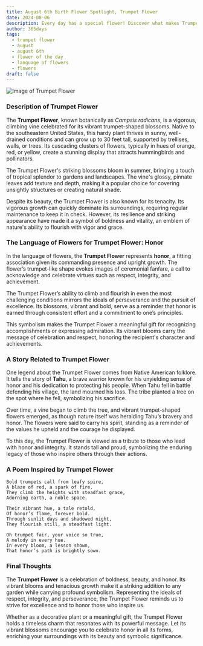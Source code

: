```yaml
---
title: August 6th Birth Flower Spotlight, Trumpet Flower
date: 2024-08-06
description: Every day has a special flower! Discover what makes Trumpet Flower unique as today’s birth flower and its symbolic meaning.
author: 365days
tags:
  - trumpet flower
  - august
  - august 6th
  - flower of the day
  - language of flowers
  - flowers
draft: false
---
```


![Image of Trumpet Flower](https://cdn.pixabay.com/photo/2020/06/14/14/59/flowers-5298209_640.jpg#center)


### Description of Trumpet Flower

The **Trumpet Flower**, known botanically as _Campsis radicans_, is a vigorous, climbing vine celebrated for its vibrant trumpet-shaped blossoms. Native to the southeastern United States, this hardy plant thrives in sunny, well-drained conditions and can grow up to 30 feet tall, supported by trellises, walls, or trees. Its cascading clusters of flowers, typically in hues of orange, red, or yellow, create a stunning display that attracts hummingbirds and pollinators.

The Trumpet Flower's striking blossoms bloom in summer, bringing a touch of tropical splendor to gardens and landscapes. The vine's glossy, pinnate leaves add texture and depth, making it a popular choice for covering unsightly structures or creating natural shade.

Despite its beauty, the Trumpet Flower is also known for its tenacity. Its vigorous growth can quickly dominate its surroundings, requiring regular maintenance to keep it in check. However, its resilience and striking appearance have made it a symbol of boldness and vitality, an emblem of nature's ability to flourish with vigor and grace.

### The Language of Flowers for Trumpet Flower: Honor

In the language of flowers, the **Trumpet Flower** represents **honor**, a fitting association given its commanding presence and upright growth. The flower’s trumpet-like shape evokes images of ceremonial fanfare, a call to acknowledge and celebrate virtues such as respect, integrity, and achievement.

The Trumpet Flower’s ability to climb and flourish in even the most challenging conditions mirrors the ideals of perseverance and the pursuit of excellence. Its blossoms, vibrant and bold, serve as a reminder that honor is earned through consistent effort and a commitment to one’s principles.

This symbolism makes the Trumpet Flower a meaningful gift for recognizing accomplishments or expressing admiration. Its vibrant blooms carry the message of celebration and respect, honoring the recipient's character and achievements.

### A Story Related to Trumpet Flower

One legend about the Trumpet Flower comes from Native American folklore. It tells the story of **Tahu**, a brave warrior known for his unyielding sense of honor and his dedication to protecting his people. When Tahu fell in battle defending his village, the land mourned his loss. The tribe planted a tree on the spot where he fell, symbolizing his sacrifice.

Over time, a vine began to climb the tree, and vibrant trumpet-shaped flowers emerged, as though nature itself was heralding Tahu’s bravery and honor. The flowers were said to carry his spirit, standing as a reminder of the values he upheld and the courage he displayed.

To this day, the Trumpet Flower is viewed as a tribute to those who lead with honor and integrity. It stands tall and proud, symbolizing the enduring legacy of those who inspire others through their actions.

### A Poem Inspired by Trumpet Flower

```
Bold trumpets call from leafy spire,  
A blaze of red, a spark of fire.  
They climb the heights with steadfast grace,  
Adorning earth, a noble space.  

Their vibrant hue, a tale retold,  
Of honor’s flame, forever bold.  
Through sunlit days and shadowed night,  
They flourish still, a steadfast light.  

Oh trumpet fair, your voice so true,  
A melody in every hue.  
In every bloom, a lesson shown,  
That honor’s path is brightly sown.  
```

### Final Thoughts

The **Trumpet Flower** is a celebration of boldness, beauty, and honor. Its vibrant blooms and tenacious growth make it a striking addition to any garden while carrying profound symbolism. Representing the ideals of respect, integrity, and perseverance, the Trumpet Flower reminds us to strive for excellence and to honor those who inspire us.

Whether as a decorative plant or a meaningful gift, the Trumpet Flower holds a timeless charm that resonates with its powerful message. Let its vibrant blossoms encourage you to celebrate honor in all its forms, enriching your surroundings with its beauty and symbolic significance.

